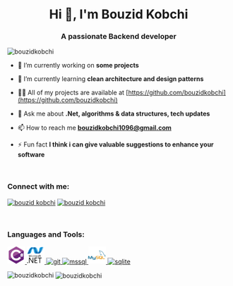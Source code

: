 <h1 align="center">Hi 👋, I'm Bouzid Kobchi</h1>
<h3 align="center">A passionate Backend developer</h3>

<p align="left"> <img src="https://komarev.com/ghpvc/?username=bouzidkobchi&label=Profile%20views&color=0e75b6&style=flat" alt="bouzidkobchi" /> </p>


- 🔭 I’m currently working on **some projects**

- 🌱 I’m currently learning **clean architecture and design patterns**

- 👨‍💻 All of my projects are available at [https://github.com/bouzidkobchi](https://github.com/bouzidkobchi)

- 💬 Ask me about **.Net, algorithms & data structures, tech updates**

- 📫 How to reach me **bouzidkobchi1096@gmail.com**

- ⚡ Fun fact **I think i can give valuable suggestions to enhance your software**


<br>

<h3 align="left">Connect with me:</h3>
<p align="left">
<a href="https://linkedin.com/in/bouzid kobchi" target="blank"><img align="center" src="https://raw.githubusercontent.com/rahuldkjain/github-profile-readme-generator/master/src/images/icons/Social/linked-in-alt.svg" alt="bouzid kobchi" height="30" width="40" /></a>
<a href="https://www.leetcode.com/bouzid kobchi" target="blank"><img align="center" src="https://raw.githubusercontent.com/rahuldkjain/github-profile-readme-generator/master/src/images/icons/Social/leet-code.svg" alt="bouzid kobchi" height="30" width="40" /></a>
</p>

<br>

<h3 align="left">Languages and Tools:</h3>
<p align="left"> <a href="https://www.w3schools.com/cs/" target="_blank" rel="noreferrer"> <img src="https://raw.githubusercontent.com/devicons/devicon/master/icons/csharp/csharp-original.svg" alt="csharp" width="40" height="40"/> </a> <a href="https://dotnet.microsoft.com/" target="_blank" rel="noreferrer"> <img src="https://raw.githubusercontent.com/devicons/devicon/master/icons/dot-net/dot-net-original-wordmark.svg" alt="dotnet" width="40" height="40"/> </a> <a href="https://git-scm.com/" target="_blank" rel="noreferrer"> <img src="https://www.vectorlogo.zone/logos/git-scm/git-scm-icon.svg" alt="git" width="40" height="40"/> </a> <a href="https://www.microsoft.com/en-us/sql-server" target="_blank" rel="noreferrer"> <img src="https://www.svgrepo.com/show/303229/microsoft-sql-server-logo.svg" alt="mssql" width="40" height="40"/> </a> <a href="https://www.mysql.com/" target="_blank" rel="noreferrer"> <img src="https://raw.githubusercontent.com/devicons/devicon/master/icons/mysql/mysql-original-wordmark.svg" alt="mysql" width="40" height="40"/> </a> <a href="https://www.sqlite.org/" target="_blank" rel="noreferrer"> <img src="https://www.vectorlogo.zone/logos/sqlite/sqlite-icon.svg" alt="sqlite" width="40" height="40"/> </a> </p>

<p><img align="left" src="https://github-readme-stats.vercel.app/api/top-langs?username=bouzidkobchi&show_icons=true&locale=en&layout=compact" alt="bouzidkobchi" /></p>

<p>&nbsp;<img align="center" src="https://github-readme-stats.vercel.app/api?username=bouzidkobchi&show_icons=true&locale=en" alt="bouzidkobchi" /></p>



